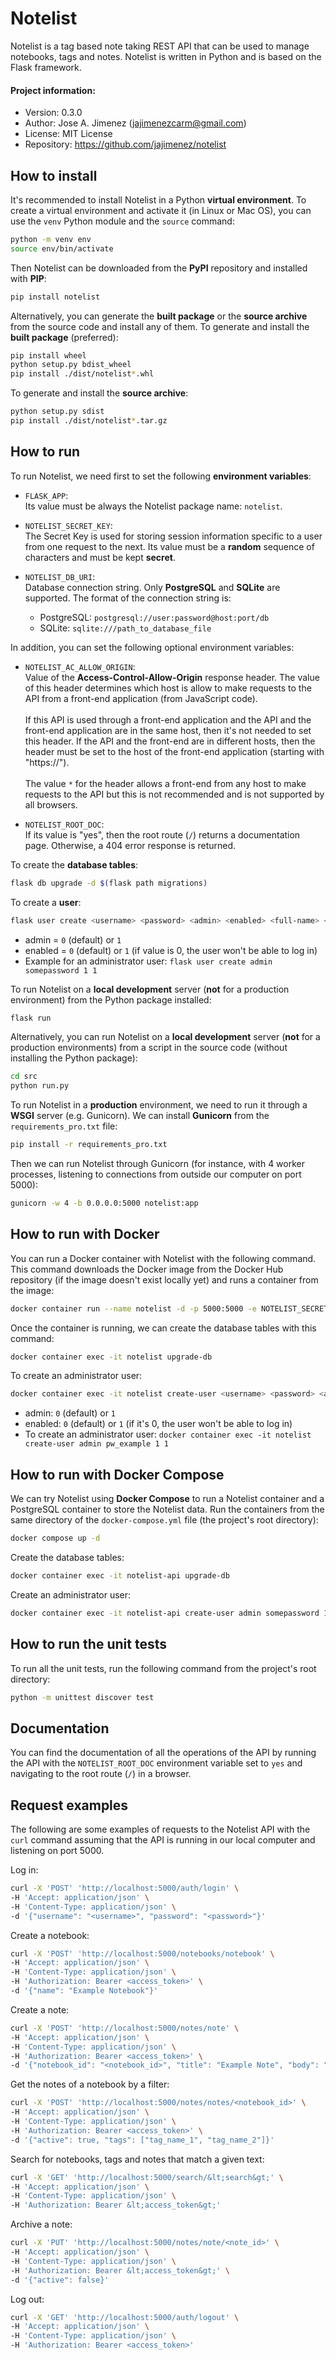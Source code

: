 # Notelist
Notelist is a tag based note taking REST API that can be used to manage
notebooks, tags and notes. Notelist is written in Python and is based on the
Flask framework.

#### Project information:
- Version: 0.3.0
- Author: Jose A. Jimenez (jajimenezcarm@gmail.com)
- License: MIT License
- Repository: https://github.com/jajimenez/notelist

## How to install

It's recommended to install Notelist in a Python **virtual environment**. To
create a virtual environment and activate it (in Linux or Mac OS), you can use
the `venv` Python module and the `source` command:

```bash
python -m venv env
source env/bin/activate
```

Then Notelist can be downloaded from the **PyPI** repository and installed with
**PIP**:

```bash
pip install notelist
```

Alternatively, you can generate the **built package** or the **source archive**
from the source code and install any of them. To generate and install the
**built package** (preferred):

```bash
pip install wheel
python setup.py bdist_wheel
pip install ./dist/notelist*.whl
```

To generate and install the **source archive**:

```bash
python setup.py sdist
pip install ./dist/notelist*.tar.gz
```

## How to run

To run Notelist, we need first to set the following **environment variables**:

- `FLASK_APP`:<br>
Its value must be always the Notelist package name: `notelist`.

- `NOTELIST_SECRET_KEY`:<br>
The Secret Key is used for storing session information specific to a user from
one request to the next. Its value must be a **random** sequence of characters
and must be kept **secret**.

- `NOTELIST_DB_URI`:<br>
Database connection string. Only **PostgreSQL** and **SQLite** are supported.
The format of the connection string is:
  - PostgreSQL: `postgresql://user:password@host:port/db`
  - SQLite: `sqlite:///path_to_database_file`

In addition, you can set the following optional environment variables:
- `NOTELIST_AC_ALLOW_ORIGIN`:<br>
Value of the **Access-Control-Allow-Origin** response header. The value of this
header determines which host is allow to make requests to the API from a front-end
application (from JavaScript code).<br><br>
If this API is used through a front-end application and the API and the front-end
application are in the same host, then it's not needed to set this header. If the
API and the front-end are in different hosts, then the header must be set to the
host of the front-end application (starting with "https://").<br><br>
The value `*` for the header allows a front-end from any host to make requests to
the API but this is not recommended and is not supported by all browsers.

- `NOTELIST_ROOT_DOC`:<br>
If its value is "yes", then the root route (`/`) returns a documentation page.
Otherwise, a 404 error response is returned.

To create the **database tables**:

```bash
flask db upgrade -d $(flask path migrations)
```

To create a **user**:

```bash
flask user create <username> <password> <admin> <enabled> <full-name> <e-mail> 
```

- admin = `0` (default) or `1`
- enabled = `0` (default) or `1` (if value is 0, the user won't be able to log in)
- Example for an administrator user: `flask user create admin somepassword 1 1`

To run Notelist on a **local development** server (**not** for a production
environment) from the Python package installed:

```bash
flask run
```

Alternatively, you can run Notelist on a **local development** server (**not**
for a production environments) from a script in the source code (without
installing the Python package):

```bash
cd src
python run.py
```

To run Notelist in a **production** environment, we need to run it through a
**WSGI** server (e.g. Gunicorn). We can install **Gunicorn** from the
`requirements_pro.txt` file:

```bash
pip install -r requirements_pro.txt
```

Then we can run Notelist through Gunicorn (for instance, with 4 worker processes,
listening to connections from outside our computer on port 5000):

```bash
gunicorn -w 4 -b 0.0.0.0:5000 notelist:app
```

## How to run with Docker

You can run a Docker container with Notelist with the following command. This
command downloads the Docker image from the Docker Hub repository (if the image
doesn't exist locally yet) and runs a container from the image:

```bash
docker container run --name notelist -d -p 5000:5000 -e NOTELIST_SECRET_KEY=<key> -e NOTELIST_DB_URI=<uri> NOTELIST_ROOT_DOC="yes" jajim/notelist:0.3.0
```

Once the container is running, we can create the database tables with this
command:

```bash
docker container exec -it notelist upgrade-db
```

To create an administrator user:

```bash
docker container exec -it notelist create-user <username> <password> <admin> <enabled> <name> <email>
```

- admin: `0` (default) or `1`
- enabled: `0` (default) or `1` (if it's 0, the user won't be able to log in)
- To create an administrator user: `docker container exec -it notelist
create-user admin pw_example 1 1`

## How to run with Docker Compose

We can try Notelist using **Docker Compose** to run a Notelist container and a
PostgreSQL container to store the Notelist data. Run the containers from the
same directory of the `docker-compose.yml` file (the project's root directory):

```bash
docker compose up -d
```

Create the database tables:

```bash
docker container exec -it notelist-api upgrade-db
```

Create an administrator user:

```bash
docker container exec -it notelist-api create-user admin somepassword 1 1
```

## How to run the unit tests

To run all the unit tests, run the following command from the project's root
directory:

```bash
python -m unittest discover test
```

## Documentation

You can find the documentation of all the operations of the API by running the
API with the `NOTELIST_ROOT_DOC` environment variable set to `yes` and navigating
to the root route (`/`) in a browser.

## Request examples

The following are some examples of requests to the Notelist API with the `curl`
command assuming that the API is running in our local computer and listening on
port 5000.

Log in:

```bash
curl -X 'POST' 'http://localhost:5000/auth/login' \
-H 'Accept: application/json' \
-H 'Content-Type: application/json' \
-d '{"username": "<username>", "password": "<password>"}'
```

Create a notebook:

```bash
curl -X 'POST' 'http://localhost:5000/notebooks/notebook' \
-H 'Accept: application/json' \
-H 'Content-Type: application/json' \
-H 'Authorization: Bearer <access_token>' \
-d '{"name": "Example Notebook"}'
```

Create a note:

```bash
curl -X 'POST' 'http://localhost:5000/notes/note' \
-H 'Accept: application/json' \
-H 'Content-Type: application/json' \
-H 'Authorization: Bearer <access_token>' \
-d '{"notebook_id": "<notebook_id>", "title": "Example Note", "body": "This is a test note", tags: ["tag_name_1", "tag_name_2"]}'
```

Get the notes of a notebook by a filter:

```bash
curl -X 'POST' 'http://localhost:5000/notes/notes/<notebook_id>' \
-H 'Accept: application/json' \
-H 'Content-Type: application/json' \
-H 'Authorization: Bearer <access_token>' \
-d '{"active": true, "tags": ["tag_name_1", "tag_name_2"]}'
```

Search for notebooks, tags and notes that match a given text:

```bash
curl -X 'GET' 'http://localhost:5000/search/&lt;search&gt;' \
-H 'Accept: application/json' \
-H 'Content-Type: application/json' \
-H 'Authorization: Bearer &lt;access_token&gt;'
```

Archive a note:

```bash
curl -X 'PUT' 'http://localhost:5000/notes/note/<note_id>' \
-H 'Accept: application/json' \
-H 'Content-Type: application/json' \
-H 'Authorization: Bearer &lt;access_token&gt;' \
-d '{"active": false}'
```

Log out:

```bash
curl -X 'GET' 'http://localhost:5000/auth/logout' \
-H 'Accept: application/json' \
-H 'Content-Type: application/json' \
-H 'Authorization: Bearer <access_token>'
```
